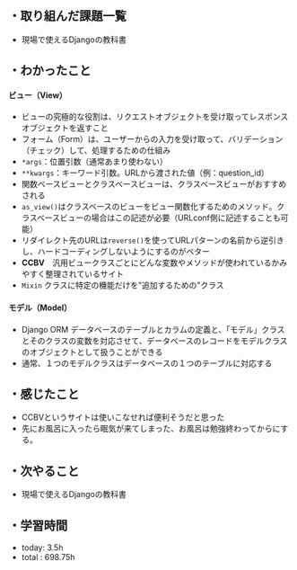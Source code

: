 ## ・取り組んだ課題一覧
- 現場で使えるDjangoの教科書

## ・わかったこと
#### ビュー（View）
- ビューの究極的な役割は、リクエストオブジェクトを受け取ってレスポンスオブジェクトを返すこと
- フォーム（Form）は、ユーザーからの入力を受け取って、バリデーション（チェック）して、処理するための仕組み
- `*args`：位置引数（通常あまり使わない）
- `**kwargs`：キーワード引数。URLから渡された値（例：question_id）
- 関数ベースビューとクラスベースビューは、クラスベースビューがおすすめされる
- `as_view()`はクラスベースのビューをビュー関数化するためのメソッド。クラスベースビューの場合はこの記述が必要（URLconf側に記述することも可能）
- リダイレクト先のURLは`reverse()`を使ってURLパターンの名前から逆引きし、ハードコーディングしないようにするのがベター
- **CCBV**　汎用ビュークラスごとにどんな変数やメソッドが使われているかみやすく整理されているサイト
- `Mixin` クラスに特定の機能だけを"追加するための"クラス 

#### モデル（Model）
- Django ORM  データベースのテーブルとカラムの定義と、「モデル」クラスとそのクラスの変数を対応させて、データベースのレコードをモデルクラスのオブジェクトとして扱うことができる
- 通常、１つのモデルクラスはデータベースの１つのテーブルに対応する



## ・感じたこと
- CCBVというサイトは使いこなせれば便利そうだと思った
- 先にお風呂に入ったら眠気が来てしまった、お風呂は勉強終わってからにする。


## ・次やること
- 現場で使えるDjangoの教科書

## ・学習時間
- today:  3.5h
- total  : 698.75h 
